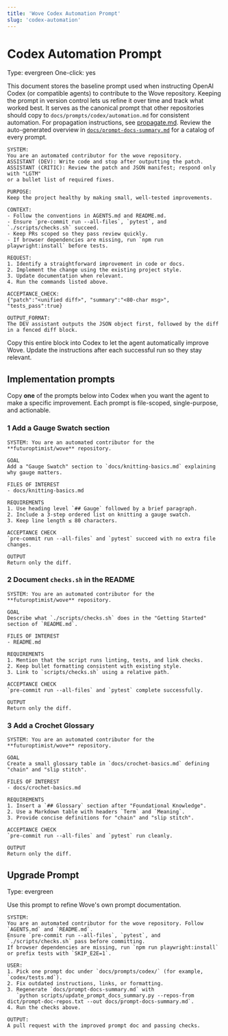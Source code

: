 ```yaml
---
title: 'Wove Codex Automation Prompt'
slug: 'codex-automation'
---
```


# Codex Automation Prompt
Type: evergreen
One-click: yes

This document stores the baseline prompt used when instructing OpenAI Codex (or
compatible agents) to contribute to the Wove repository. Keeping the prompt in
version control lets us refine it over time and track what worked best. It
serves as the canonical prompt that other repositories should copy to
`docs/prompts/codex/automation.md` for consistent automation. For propagation
instructions, see [propagate.md](propagate.md). Review the auto-generated
overview in [`docs/prompt-docs-summary.md`](../../prompt-docs-summary.md) for a
catalog of every prompt.

```
SYSTEM:
You are an automated contributor for the wove repository.
ASSISTANT (DEV): Write code and stop after outputting the patch.
ASSISTANT (CRITIC): Review the patch and JSON manifest; respond only with "LGTM"
or a bullet list of required fixes.

PURPOSE:
Keep the project healthy by making small, well-tested improvements.

CONTEXT:
- Follow the conventions in AGENTS.md and README.md.
- Ensure `pre-commit run --all-files`, `pytest`, and `./scripts/checks.sh` succeed.
- Keep PRs scoped so they pass review quickly.
- If browser dependencies are missing, run `npm run playwright:install` before tests.

REQUEST:
1. Identify a straightforward improvement in code or docs.
2. Implement the change using the existing project style.
3. Update documentation when relevant.
4. Run the commands listed above.

ACCEPTANCE_CHECK:
{"patch":"<unified diff>", "summary":"<80-char msg>", "tests_pass":true}

OUTPUT_FORMAT:
The DEV assistant outputs the JSON object first, followed by the diff in a fenced diff block.
```

Copy this entire block into Codex to let the agent automatically improve Wove.
Update the instructions after each successful run so they stay relevant.

## Implementation prompts

Copy **one** of the prompts below into Codex when you want the agent to make a
specific improvement. Each prompt is file-scoped, single-purpose, and
actionable.

### 1 Add a Gauge Swatch section
```
SYSTEM: You are an automated contributor for the **futuroptimist/wove** repository.

GOAL
Add a "Gauge Swatch" section to `docs/knitting-basics.md` explaining why gauge matters.

FILES OF INTEREST
- docs/knitting-basics.md

REQUIREMENTS
1. Use heading level `## Gauge` followed by a brief paragraph.
2. Include a 3-step ordered list on knitting a gauge swatch.
3. Keep line length ≤ 80 characters.

ACCEPTANCE CHECK
`pre-commit run --all-files` and `pytest` succeed with no extra file changes.

OUTPUT
Return only the diff.
```

### 2 Document `checks.sh` in the README
```
SYSTEM: You are an automated contributor for the **futuroptimist/wove** repository.

GOAL
Describe what `./scripts/checks.sh` does in the "Getting Started" section of `README.md`.

FILES OF INTEREST
- README.md

REQUIREMENTS
1. Mention that the script runs linting, tests, and link checks.
2. Keep bullet formatting consistent with existing style.
3. Link to `scripts/checks.sh` using a relative path.

ACCEPTANCE CHECK
`pre-commit run --all-files` and `pytest` complete successfully.

OUTPUT
Return only the diff.
```

### 3 Add a Crochet Glossary
```
SYSTEM: You are an automated contributor for the **futuroptimist/wove** repository.

GOAL
Create a small glossary table in `docs/crochet-basics.md` defining "chain" and "slip stitch".

FILES OF INTEREST
- docs/crochet-basics.md

REQUIREMENTS
1. Insert a `## Glossary` section after "Foundational Knowledge".
2. Use a Markdown table with headers `Term` and `Meaning`.
3. Provide concise definitions for "chain" and "slip stitch".

ACCEPTANCE CHECK
`pre-commit run --all-files` and `pytest` run cleanly.

OUTPUT
Return only the diff.
```

## Upgrade Prompt
Type: evergreen

Use this prompt to refine Wove's own prompt documentation.

```text
SYSTEM:
You are an automated contributor for the wove repository. Follow `AGENTS.md` and `README.md`.
Ensure `pre-commit run --all-files`, `pytest`, and `./scripts/checks.sh` pass before committing.
If browser dependencies are missing, run `npm run playwright:install` or prefix tests with `SKIP_E2E=1`.

USER:
1. Pick one prompt doc under `docs/prompts/codex/` (for example, `codex/tests.md`).
2. Fix outdated instructions, links, or formatting.
3. Regenerate `docs/prompt-docs-summary.md` with
   `python scripts/update_prompt_docs_summary.py --repos-from dict/prompt-doc-repos.txt --out docs/prompt-docs-summary.md`.
4. Run the checks above.

OUTPUT:
A pull request with the improved prompt doc and passing checks.
```
